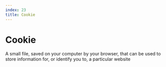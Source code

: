 ```yaml
---
index: 23
title: Cookie
---
```

# Cookie

A small file, saved on your computer by your browser, that can be used to store information for, or identify you to, a particular website